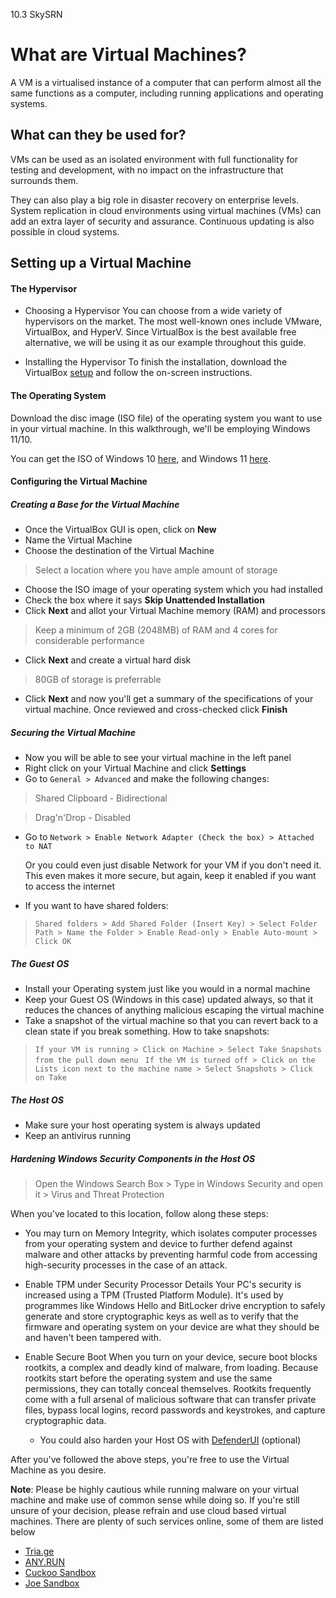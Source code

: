 10.3 SkySRN

# What are Virtual Machines?

A VM is a virtualised instance of a computer that can perform almost all the same functions as a computer, including running applications and operating systems.

## What can they be used for? 

VMs can be used as an isolated environment with full functionality for testing and development, with no impact on the infrastructure that surrounds them.

They can also play a big role in disaster recovery on enterprise levels. System replication in cloud environments using virtual machines (VMs) can add an extra layer of security and assurance. Continuous updating is also possible in cloud systems.

## Setting up a Virtual Machine 

#### The Hypervisor 

- Choosing a Hypervisor 
You can choose from a wide variety of hypervisors on the market. The most well-known ones include VMware, VirtualBox, and HyperV. Since VirtualBox is the best available free alternative, we will be using it as our example throughout this guide.

- Installing the Hypervisor 
To finish the installation, download the VirtualBox [setup](https://www.virtualbox.org/wiki/Downloads) and follow the on-screen instructions.

#### The Operating System

Download the disc image (ISO file) of the operating system you want to use in your virtual machine. In this walkthrough, we'll be employing Windows 11/10.

You can get the ISO of Windows 10 [here](https://www.microsoft.com/en-in/software-download/windows10ISO), and Windows 11 [here](https://www.microsoft.com/software-download/windows11). 

#### Configuring the Virtual Machine 

##### Creating a Base for the Virtual Machine

- Once the VirtualBox GUI is open, click on **New** 
- Name the Virtual Machine 
- Choose the destination of the Virtual Machine
> Select a location where you have ample amount of storage
- Choose the ISO image of your operating system which you had installed 
- Check the box where it says **Skip Unattended Installation**
- Click **Next** and allot your Virtual Machine memory (RAM) and processors
> Keep a minimum of 2GB (2048MB) of RAM and 4 cores for considerable performance
- Click **Next** and create a virtual hard disk
> 80GB of storage is preferrable 
- Click **Next** and now you'll get a summary of the specifications of your virtual machine. Once reviewed and cross-checked click **Finish**

##### Securing the Virtual Machine

- Now you will be able to see your virtual machine in the left panel
- Right click on your Virtual Machine and click **Settings**
- Go to `General > Advanced` and make the following changes:

> Shared Clipboard - Bidirectional 

> Drag'n'Drop - Disabled

- Go to `Network > Enable Network Adapter (Check the box) > Attached to NAT`
  
  Or you could even just disable Network for your VM if you don't need it. This even makes it more secure, but again, keep it enabled if you want to access the internet
  
- If you want to have shared folders:

> `Shared folders > Add Shared Folder (Insert Key) > Select Folder Path > Name the Folder > Enable Read-only > Enable Auto-mount > Click OK`

##### The Guest OS

- Install your Operating system just like you would in a normal machine
- Keep your Guest OS (Windows in this case) updated always, so that it reduces the chances of anything malicious escaping the virtual machine
- Take a snapshot of the virtual machine so that you can revert back to a clean state if you break something.
  How to take snapshots:
> `If your VM is running > Click on Machine > Select Take Snapshots from the pull down menu`
> ` If the VM is turned off > Click on the Lists icon next to the machine name > Select Snapshots > Click on Take`


##### The Host OS

- Make sure your host operating system is always updated
- Keep an antivirus running

##### Hardening Windows Security Components in the Host OS

> Open the Windows Search Box > Type in Windows Security and open it > Virus and Threat Protection

When you've located to this location, follow along these steps: 

- You may turn on Memory Integrity, which isolates computer processes from your operating system and device to further defend against malware and other attacks by preventing harmful code from accessing high-security processes in the case of an attack.
- Enable TPM under Security Processor Details
  Your PC's security is increased using a TPM (Trusted Platform Module). It's used by programmes like Windows Hello and BitLocker drive encryption to safely generate and store cryptographic keys as well as to verify that the firmware and operating system on your device are what they should be and haven't been tampered with.
- Enable Secure Boot 
  When you turn on your device, secure boot blocks rootkits, a complex and deadly kind of malware, from loading. Because rootkits start before the operating system and use the same permissions, they can totally conceal themselves. Rootkits frequently come with a full arsenal of malicious software that can transfer private files, bypass local logins, record passwords and keystrokes, and capture cryptographic data.
  
  - You could also harden your Host OS with [DefenderUI](https://www.defenderui.com/) (optional)
  
After you've followed the above steps, you're free to use the Virtual Machine as you desire. 

**Note**: Please be highly cautious while running malware on your virtual machine and make use of common sense while doing so. If you're still unsure of your decision, please refrain and use cloud based virtual machines. There are plenty of such services online, some of them are listed below

- [Tria.ge](https://tria.ge/)
- [ANY.RUN](https://app.any.run/)
- [Cuckoo Sandbox](https://cuckoo.cert.ee/)
- [Joe Sandbox](https://www.joesandbox.com/#windows)

  




